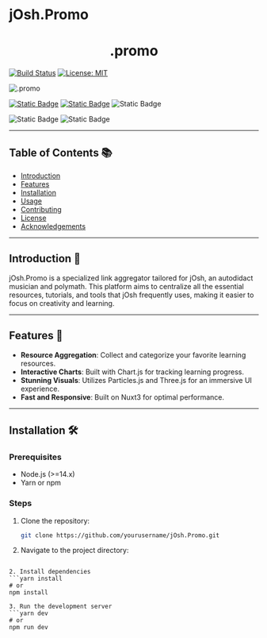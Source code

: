 # jOsh.Promo 

<h1 align="center" id="title">.promo</h1>

> 

[![Build Status](https://travis-ci.com/yourusername/jOsh.Promo.svg?branch=main)](https://travis-ci.com/yourusername/jOsh.Promo)
[![License: MIT](https://img.shields.io/badge/License-MIT-yellow.svg)](https://opensource.org/licenses/MIT)

![.promo ](https://github.com/joshjgomes/.promo/assets/76191290/accec06b-e37a-42e0-aa9a-08da966dce51)

[![Static Badge](https://img.shields.io/badge/Nuxt-00DC82?style=for-the-badge&logo=nuxtdotjs&logoColor=%2300DC82&labelColor=%23000000&cacheSeconds=3600)](https://nuxt.com/)
[![Static Badge](https://img.shields.io/badge/Supabase-%233FCF8E?style=for-the-badge&logo=supabase&logoColor=%233FCF8E&labelColor=%23000000)](supabase.com)
![Static Badge](https://img.shields.io/badge/Three-%23000000?style=for-the-badge&logo=threedotjs&logoColor=%23ffffff&labelColor=%23000000&color=%23ffffff)

![Static Badge](https://img.shields.io/badge/OpenAI-%23412991?style=for-the-badge&logo=openai&logoColor=%23ffffff&labelColor=%23000000&color=%23412991)
![Static Badge](https://img.shields.io/badge/Cloudflare-%23F38020?style=for-the-badge&logo=cloudflare&logoColor=%23ffffff&labelColor=%23F38020&color=%23F38020)








---

## Table of Contents 📚

- [Introduction](#introduction)
- [Features](#features)
- [Installation](#installation)
- [Usage](#usage)
- [Contributing](#contributing)
- [License](#license)
- [Acknowledgements](#acknowledgements)

---

## Introduction 🎉

jOsh.Promo is a specialized link aggregator tailored for jOsh, an autodidact musician and polymath. This platform aims to centralize all the essential resources, tutorials, and tools that jOsh frequently uses, making it easier to focus on creativity and learning.

---

## Features 🌟

- **Resource Aggregation**: Collect and categorize your favorite learning resources.
- **Interactive Charts**: Built with Chart.js for tracking learning progress.
- **Stunning Visuals**: Utilizes Particles.js and Three.js for an immersive UI experience.
- **Fast and Responsive**: Built on Nuxt3 for optimal performance.

---

## Installation 🛠️

### Prerequisites

- Node.js (>=14.x)
- Yarn or npm

### Steps

1. Clone the repository:

   ```bash
   git clone https://github.com/yourusername/jOsh.Promo.git

2. Navigate to the project directory:

```cd jOsh.Promo

2. Install dependencies
```yarn install
# or
npm install

3. Run the development server
```yarn dev
# or
npm run dev


